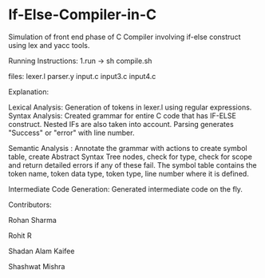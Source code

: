 # If-Else-Compiler-in-C

Simulation of front end phase of C Compiler involving if-else construct using lex and yacc tools.


Running Instructions:
1.run -> sh compile.sh


files:
lexer.l
parser.y
input.c
input3.c
input4.c


Explanation:

Lexical Analysis: Generation of tokens in lexer.l using regular expressions.
Syntax Analysis: Created grammar for entire C code that has IF-ELSE construct. Nested IFs are also taken into account. Parsing generates "Success" or "error" with line number.


Semantic Analysis : Annotate the grammar with actions to create symbol table, create Abstract Syntax Tree nodes, check for type, check for scope and return detailed errors if any of these fail. The symbol table contains the token name, token data type, token type, line number where it is defined.


Intermediate Code Generation: Generated intermediate code on the fly.

Contributors:

Rohan Sharma

Rohit R

Shadan Alam Kaifee

Shashwat Mishra

